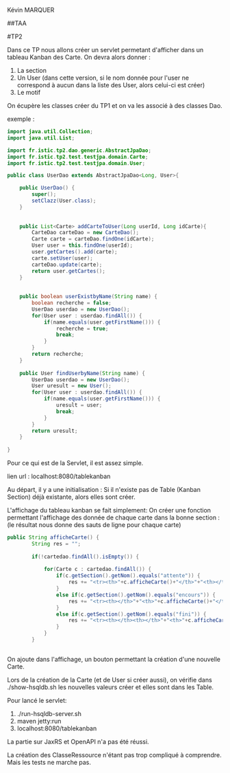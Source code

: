 Kévin MARQUER

##TAA

#TP2


Dans ce TP nous allons créer un servlet permetant d'afficher dans un tableau Kanban des Carte.
On devra alors donner :
1. La section
2. Un User (dans cette version, si le nom donnée pour l'user ne correspond à aucun dans la liste des User, alors celui-ci est créer)
3. Le motif

On écupère les classes créer du TP1 et on va les associé à des classes Dao.

exemple :
```java
import java.util.Collection;
import java.util.List;

import fr.istic.tp2.dao.generic.AbstractJpaDao;
import fr.istic.tp2.test.testjpa.domain.Carte;
import fr.istic.tp2.test.testjpa.domain.User;

public class UserDao extends AbstractJpaDao<Long, User>{

	public UserDao() {
		super();
		setClazz(User.class);
	}
	
	
	public List<Carte> addCarteToUser(Long userId, Long idCarte){
		CarteDao carteDao = new CarteDao();
		Carte carte = carteDao.findOne(idCarte);
		User user = this.findOne(userId);
		user.getCartes().add(carte);
		carte.setUser(user);
		carteDao.update(carte);
		return user.getCartes();
	}
	
	
	public boolean userExistbyName(String name) {
		boolean recherche = false;
		UserDao userdao = new UserDao();
		for(User user : userdao.findAll()) {
			if(name.equals(user.getFirstName())) {
				recherche = true;
				break;
			}
		}
		return recherche;
	}
	
	public User findUserbyName(String name) {
		UserDao userdao = new UserDao();
		User uresult = new User();
		for(User user : userdao.findAll()) {
			if(name.equals(user.getFirstName())) {
				uresult = user;
				break;
			}
		}
		return uresult;
	}
	
}
```

Pour ce qui est de la Servlet, il est assez simple.

lien url : localhost:8080/tablekanban

Au départ, il y a une initialisation :
Si il n'existe pas de Table (Kanban Section) déjà existante, alors elles sont créer.

L'affichage du tableau kanban se fait simplement:
On créer une fonction permettant l'affichage des donnée de chaque carte dans la bonne section :
(le résultat nous donne des sauts de ligne pour chaque carte)

```java
public String afficheCarte() {
		String res = "";
	
		if(!cartedao.findAll().isEmpty()) {
			
			for(Carte c : cartedao.findAll()) {
				if(c.getSection().getNom().equals("attente")) {
					res += "<tr><th>"+c.afficheCarte()+"</th>"+"<th></th><th></th></tr>"+"\n";
				}
				else if(c.getSection().getNom().equals("encours")) {
					res += "<tr><th></th>"+"<th>"+c.afficheCarte()+"</th>"+"<th></th></tr>"+"\n";
				}
				else if(c.getSection().getNom().equals("fini")) {
					res += "<tr><th></th><th></th>"+"<th>"+c.afficheCarte()+"\n"+"/<tr>";
				}
			}
		}
		
```


On ajoute dans l'affichage, un bouton permettant la création d'une nouvelle Carte.

Lors de la création de la Carte (et de User si créer aussi), on vérifie dans ./show-hsqldb.sh les nouvelles valeurs créer et elles sont dans les Table.

Pour lancé le servlet:
1. ./run-hsqldb-server.sh
2. maven jetty:run
3. localhost:8080/tablekanban




La partie sur JaxRS et OpenAPI n'a pas été réussi.

La création des ClasseRessource n'étant pas trop compliqué à comprendre.
Mais les tests ne marche pas.
